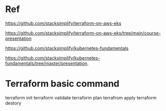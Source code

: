 # Ref

https://github.com/stacksimplify/terraform-on-aws-eks

https://github.com/stacksimplify/terraform-on-aws-eks/tree/main/course-presentation

https://github.com/stacksimplify/kubernetes-fundamentals

https://github.com/stacksimplify/kubernetes-fundamentals/tree/master/presentation.


# Terraform basic command
terraform init
terraform validate
terraform plan
terrafrom apply 
terraform destory